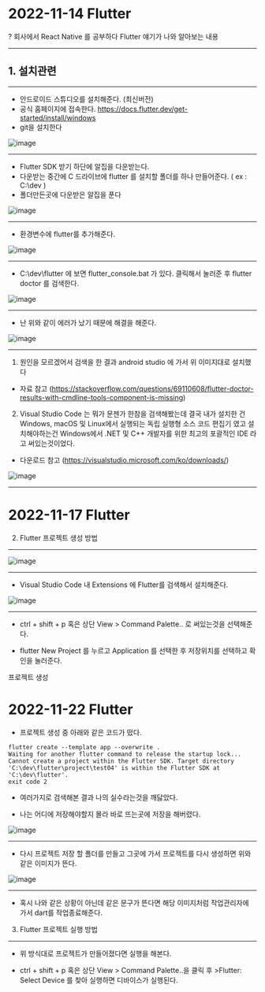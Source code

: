  # 2022-11-14 Flutter

  ? 회사에서 React Native 를 공부하다 Flutter 얘기가 나와 알아보는 내용

  ---
  <h2>1. 설치관련</h2>
 
  ***
  
   - 안드로이드 스튜디오를 설치해준다. (최신버전)
   - 공식 홈페이지에 접속한다.
   https://docs.flutter.dev/get-started/install/windows
   - git을 설치한다

   ![image](https://user-images.githubusercontent.com/96710610/201670460-13bb0087-038f-4e38-b61f-525f711ecdb4.png)

   ---

   - Flutter SDK 받기 하단에 알집을 다운받는다.
   - 다운받는 중간에 C 드라이브에 flutter 를 설치할 폴더를 하나 만들어준다. ( ex : C:\dev )
   - 폴더만든곳에 다운받은 알집을 푼다 

   ![image](https://user-images.githubusercontent.com/96710610/201670665-898d0012-d304-4604-8729-f8464a3e39b9.png)

   ---

   - 환경변수에 flutter를 추가해준다.

   ![image](https://user-images.githubusercontent.com/96710610/201670870-5bd3efa2-7f77-4ebf-94e7-5b946afcd1e9.png)

   ---

   - C:\dev\flutter 에 보면 flutter_console.bat 가 있다. 클릭해서 눌러준 후 flutter doctor 를 검색한다.

   ![image](https://user-images.githubusercontent.com/96710610/201671344-532dbc20-9046-45ad-9284-9db1fc0eee11.png)

   ---

   - 난 위와 같이 에러가 났기 때문에 해결을 해준다.

   ![image](https://user-images.githubusercontent.com/96710610/201673736-9b0657a1-1bf4-4b06-a234-3f7df6469167.png)

   ---
 
  1) 원인을 모르겠어서 검색을 한 결과 android studio 에 가서 위 이미지대로 설치했다
   - 자료 참고 (https://stackoverflow.com/questions/69110608/flutter-doctor-results-with-cmdline-tools-component-is-missing)
  2) Visual Studio Code 는 뭐가 문젠가 한참을 검색해봤는데 결국 내가 설치한 건 Windows, macOS 및 Linux에서 실행되는 독립 실행형 소스 코드 편집기 였고
  설치해야하는건 Windows에서 .NET 및 C++ 개발자를 위한 최고의 포괄적인 IDE 라고 써있는것이었다.
   - 다운로드 참고 (https://visualstudio.microsoft.com/ko/downloads/)

  ![image](https://user-images.githubusercontent.com/96710610/201686499-f340e5ab-5eeb-44df-ab3c-37153b4fac88.png)
  
  ---
  
  # 2022-11-17 Flutter
  
  2. Flutter 프로젝트 생성 방법
  
  ***
   
   ![image](https://user-images.githubusercontent.com/96710610/202463847-a8fe2128-bf7f-4d68-b0a8-1fb09d903fbd.png)
   
   ---
   
   - Visual Studio Code 내 Extensions 에 Flutter를 검색해서 설치해준다.
   
   ![image](https://user-images.githubusercontent.com/96710610/202466220-1eed4ecd-3ad4-4ff1-883b-5f19a0031d95.png)
   
   ---
   
   - ctrl + shift + p 혹은 상단 View > Command Palette.. 로 써있는것을 선택해준다.
   
   - flutter New Project 를 누르고 Application 를 선택한 후 저장위치를 선택하고 확인을 눌러준다.
   
   프로젝트 생성 
   
  # 2022-11-22 Flutter

  - 프로젝트 생성 중 아래와 같은 코드가 떴다.
   
   ```
   flutter create --template app --overwrite .
   Waiting for another flutter command to release the startup lock...
   Cannot create a project within the Flutter SDK. Target directory 'C:\dev\flutter\project\test04' is within the Flutter SDK at 'C:\dev\flutter'.
   exit code 2
   ```
   
   - 여러가지로 검색해본 결과 나의 실수라는것을 깨닳았다.

   - 나는 어디에 저장해야할지 몰라 바로 뜨는곳에 저장을 해버렸다.
   
   ![image](https://user-images.githubusercontent.com/96710610/203317077-dba1b67b-e97e-4d8a-b853-30830e251968.png)
   
   ---
   
   - 다시 프로젝트 저장 할 폴더를 만들고 그곳에 가서 프로젝트를 다시 생성하면 위와 같은 이미지가 뜬다.
   
   ![image](https://user-images.githubusercontent.com/96710610/203316041-ed0db226-6102-49f9-b31e-6ccd0dcf5d23.png)
   
   ---

   - 혹시 나와 같은 상황이 아닌데 같은 문구가 뜬다면 해당 이미지처럼 작업관리자에 가서 dart를 작업종료해준다.


  3. Flutter 프로젝트 실행 방법
  
  ***

   - 위 방식대로 프로젝트가 만들어졌다면 실행을 해본다. 
   
   - ctrl + shift + p 혹은 상단 View > Command Palette..을 클릭 후 >Flutter: Select Device 를 찾아 실행하면 디바이스가 실행된다.
 
 
 
   

 
